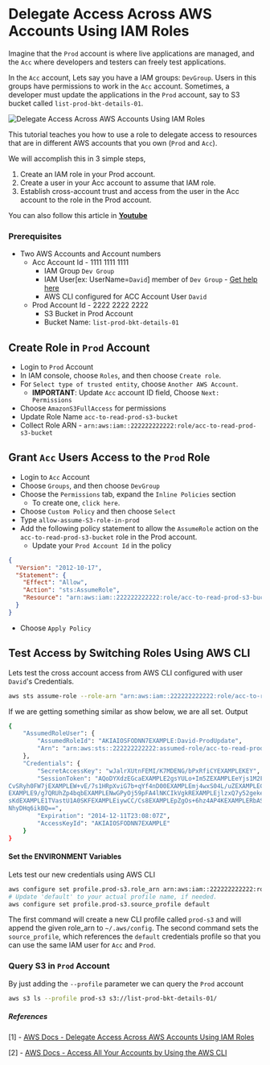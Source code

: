 # Delegate Access Across AWS Accounts Using IAM Roles
Imagine that the `Prod` account is where live applications are managed, and the `Acc` where developers and testers can freely test applications.

In the `Acc` account, Lets say you have a IAM groups: `DevGroup`. Users in this groups have permissions to work in the `Acc` account. Sometimes, a developer must update the applications in the `Prod` account, say to S3 bucket called `list-prod-bkt-details-01`.

![Delegate Access Across AWS Accounts Using IAM Roles](https://raw.githubusercontent.com/miztiik/AWS-Demos/master/How-To/setup-cross-cccount-iam-roles/images/IAM-CROSS-ACCOUNT-ACCESS-DELEGATION.png)

This tutorial teaches you how to use a role to delegate access to resources that are in different AWS accounts that you own (`Prod` and `Acc`).

We will accomplish this in 3 simple steps,
1. Create an IAM role in your Prod account.
1. Create a user in your Acc account to assume that IAM role.
1. Establish cross-account trust and access from the user in the Acc account to the role in the Prod account.

You can also follow this article in **[Youtube](https://www.youtube.com/watch?v=U5nDPagdLPk&t=0s&list=PLxzKY3wu0_FKok5gI1v4g4S-g-PLaW9YD&index=23)**

### Prerequisites
- Two AWS Accounts and Account numbers
  - Acc Account Id - 1111 1111 1111
    - IAM Group `Dev Group`
    - IAM User[ex: UserName=`David`] member of `Dev Group` - [Get help here](https://www.youtube.com/watch?v=5g0Cuq-qKA0&index=11&list=PLxzKY3wu0_FLaF9Xzpyd9p4zRCikkD9lE)
    - AWS CLI configured for ACC Account User `David`
  - Prod Account Id - 2222 2222 2222
    - S3 Bucket in Prod Account
    - Bucket Name: `list-prod-bkt-details-01`


## Create Role in `Prod` Account
- Login to `Prod` Account
- In IAM console, choose `Roles`, and then choose `Create role`.
- For `Select type of trusted entity`, choose `Another AWS Account`.
  - **IMPORTANT**: Update `Acc` account ID field, Choose `Next: Permissions`
- Choose `AmazonS3FullAccess` for permissions
- Update Role Name `acc-to-read-prod-s3-bucket`
- Collect Role ARN - `arn:aws:iam::222222222222:role/acc-to-read-prod-s3-bucket`

## Grant `Acc` Users Access to the `Prod` Role
- Login to `Acc` Account
- Choose `Groups`, and then choose `DevGroup`
- Choose the `Permissions` tab, expand the `Inline Policies` section
  - To create one, `click here`.
- Choose `Custom Policy` and then choose `Select`
- Type `allow-assume-S3-role-in-prod`
- Add the following policy statement to allow the `AssumeRole` action on the `acc-to-read-prod-s3-bucket` role in the Prod account. 
  - Update your `Prod Account Id` in the policy
```json
{
  "Version": "2012-10-17",
  "Statement": {
    "Effect": "Allow",
    "Action": "sts:AssumeRole",
    "Resource": "arn:aws:iam::222222222222:role/acc-to-read-prod-s3-bucket"
  }
}
```
- Choose `Apply Policy`

## Test Access by Switching Roles Using AWS CLI
Lets test the cross account access from AWS CLI configured with user `David`'s Credentials.

```sh
aws sts assume-role --role-arn "arn:aws:iam::222222222222:role/acc-to-read-prod-s3-bucket" --role-session-name "David-ProdData"
```
If we are getting something similar as show below, we are all set.
Output
```sh
{
    "AssumedRoleUser": {
        "AssumedRoleId": "AKIAIOSFODNN7EXAMPLE:David-ProdUpdate",
        "Arn": "arn:aws:sts::222222222222:assumed-role/acc-to-read-prod-s3-bucket/David-ProdUpdate"
    },
    "Credentials": {
        "SecretAccessKey": "wJalrXUtnFEMI/K7MDENG/bPxRfiCYEXAMPLEKEY",
        "SessionToken": "AQoDYXdzEGcaEXAMPLE2gsYULo+Im5ZEXAMPLEeYjs1M2FUIgIJx9tQqNMBEXAMPLE
CvSRyh0FW7jEXAMPLEW+vE/7s1HRpXviG7b+qYf4nD00EXAMPLEmj4wxS04L/uZEXAMPLECihzFB5lTYLto9dyBgSDy
EXAMPLE9/g7QRUhZp4bqbEXAMPLENwGPyOj59pFA4lNKCIkVgkREXAMPLEjlzxQ7y52gekeVEXAMPLEDiB9ST3Uuysg
sKdEXAMPLE1TVastU1A0SKFEXAMPLEiywCC/Cs8EXAMPLEpZgOs+6hz4AP4KEXAMPLERbASP+4eZScEXAMPLEsnf87e
NhyDHq6ikBQ==",
        "Expiration": "2014-12-11T23:08:07Z",
        "AccessKeyId": "AKIAIOSFODNN7EXAMPLE"
    }
}
```

#### Set the ENVIRONMENT Variables
Lets test our new credentials using AWS CLI

```sh
aws configure set profile.prod-s3.role_arn arn:aws:iam::222222222222:role/acc-to-read-prod-s3-bucket
# Update 'default' to your actual profile name, if needed.
aws configure set profile.prod-s3.source_profile default
```
The first command will create a new CLI profile called `prod-s3` and will append the given role_arn to `~/.aws/config`. The second command sets the `source_profile`, which references the `default` credentials profile so that you can use the same IAM user for `Acc` and `Prod`.


### Query S3 in `Prod` Account
By just adding the `--profile` parameter we can query the `Prod` account
```sh
aws s3 ls --profile prod-s3 s3://list-prod-bkt-details-01/
```


##### References
[1] - [AWS Docs - Delegate Access Across AWS Accounts Using IAM Roles](https://docs.aws.amazon.com/IAM/latest/UserGuide/tutorial_cross-account-with-roles.html)

[2] - [AWS Docs - Access All Your Accounts by Using the AWS CLI](https://aws.amazon.com/blogs/security/how-to-use-a-single-iam-user-to-easily-access-all-your-accounts-by-using-the-aws-cli/)




